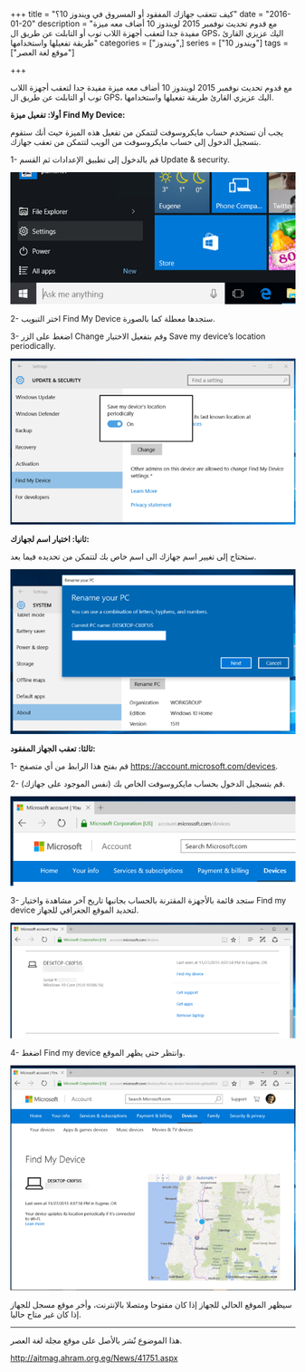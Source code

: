 +++
title = "كيف تتعقب جهازك المفقود أو المسروق في ويندوز 10؟"
date = "2016-01-20"
description = "مع قدوم تحديث نوفمبر 2015 لويندوز 10 أضاف معه ميزة مفيدة جدا لتعقب أجهزة اللاب توب أو التابلت عن طريق ال GPS، اليك عزيزي القارئ طريقة تفعيلها واستخدامها"
categories = ["ويندوز",]
series = ["ويندوز 10"]
tags = ["موقع لغة العصر"]

+++

مع قدوم تحديث نوفمبر 2015 لويندوز 10 أضاف معه ميزة مفيدة جدا لتعقب أجهزة اللاب توب أو التابلت عن طريق ال GPS، اليك عزيزي القارئ طريقة تفعيلها واستخدامها.

**أولا: تفعيل ميزة** **Find My Device:**

يجب أن تستخدم حساب مايكروسوفت لتتمكن من تفعيل هذه الميزة حيث أنك ستقوم بتسجيل الدخول إلى حساب مايكروسوفت من الويب لتتمكن من تعقب جهازك.

1- قم بالدخول إلى تطبيق الإعدادات ثم القسم Update & security.

![1](images/2016-635888978288308850-830.png)

2- اختر التبويب Find My Device ستجدها معطلة كما بالصورة.

3- اضغط على الزر Change وقم بتفعيل الاختيار Save my device’s location periodically.

![3](images/2016-635888978494074169-407.png)

**ثانيا: اختيار اسم لجهازك:**

ستحتاج إلى تغيير اسم جهازك الى اسم خاص بك لتتمكن من تحديده فيما بعد.

![4](images/2016-635888978611542922-154.png)

**ثالثا: تعقب الجهاز المفقود:**

1- قم بفتح هذا الرابط من أي متصفح <https://account.microsoft.com/devices>.

2- قم بتسجيل الدخول بحساب مايكروسوفت الخاص بك (نفس الموجود على جهازك).

![5](images/2016-635888978709511550-951.png)

3- ستجد قائمة بالأجهزة المقترنة بالحساب بجانبها تاريخ آخر مشاهدة واختيار Find my device لتحديد الموقع الجغرافي للجهاز.

![6](images/2016-635888978826200298-620.png)

4- اضغط Find my device وانتظر حتى يظهر الموقع.

![7](images/2016-635888979016989521-698.png)

سيظهر الموقع الحالي للجهاز إذا كان مفتوحا ومتصلا بالإنترنت، وأخر موقع مسجل للجهاز إذا كان غير متاح حاليا.

---

هذا الموضوع نٌشر باﻷصل على موقع مجلة لغة العصر.

http://aitmag.ahram.org.eg/News/41751.aspx
